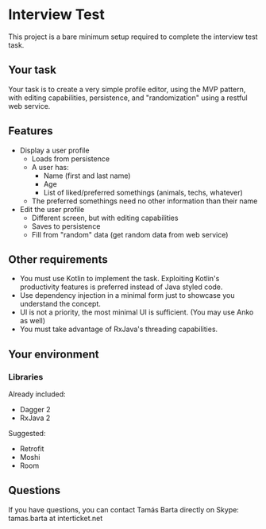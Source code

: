 # Interview Test

This project is a bare minimum setup required to complete the interview test task.

## Your task

Your task is to create a very simple profile editor, using the MVP pattern, with editing capabilities, persistence, and "randomization" using a restful web service.

## Features

- Display a user profile
    - Loads from persistence
    - A user has:
        - Name (first and last name)
        - Age
        - List of liked/preferred somethings (animals, techs, whatever)
    - The preferred somethings need no other information than their name
- Edit the user profile
    - Different screen, but with editing capabilities
    - Saves to persistence
    - Fill from "random" data (get random data from web service)

## Other requirements

- You must use Kotlin to implement the task. Exploiting Kotlin's productivity features is preferred instead of Java styled code.
- Use dependency injection in a minimal form just to showcase you understand the concept.
- UI is not a priority, the most minimal UI is sufficient. (You may use Anko as well)
- You must take advantage of RxJava's threading capabilities.

## Your environment

### Libraries

Already included:

- Dagger 2
- RxJava 2

Suggested:

- Retrofit
- Moshi
- Room

## Questions

If you have questions, you can contact Tamás Barta directly on Skype: tamas.barta at interticket.net
